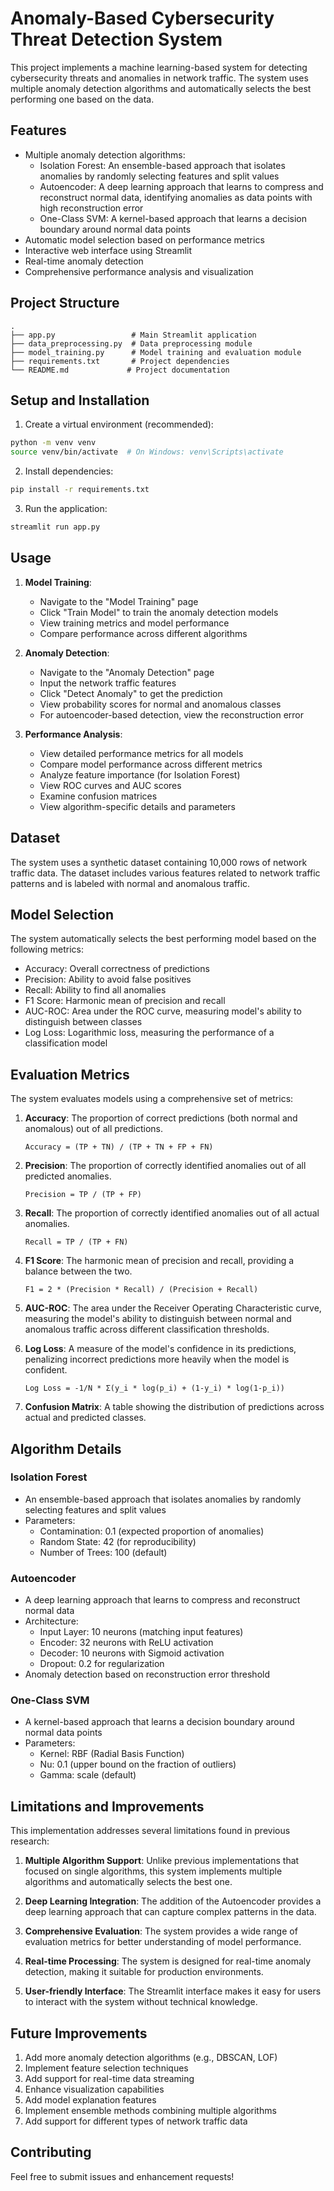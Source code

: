 # Anomaly-Based Cybersecurity Threat Detection System

This project implements a machine learning-based system for detecting cybersecurity threats and anomalies in network traffic. The system uses multiple anomaly detection algorithms and automatically selects the best performing one based on the data.

## Features

- Multiple anomaly detection algorithms:
  - Isolation Forest: An ensemble-based approach that isolates anomalies by randomly selecting features and split values
  - Autoencoder: A deep learning approach that learns to compress and reconstruct normal data, identifying anomalies as data points with high reconstruction error
  - One-Class SVM: A kernel-based approach that learns a decision boundary around normal data points
- Automatic model selection based on performance metrics
- Interactive web interface using Streamlit
- Real-time anomaly detection
- Comprehensive performance analysis and visualization

## Project Structure

```
.
├── app.py                 # Main Streamlit application
├── data_preprocessing.py  # Data preprocessing module
├── model_training.py      # Model training and evaluation module
├── requirements.txt       # Project dependencies
└── README.md             # Project documentation
```

## Setup and Installation

1. Create a virtual environment (recommended):
```bash
python -m venv venv
source venv/bin/activate  # On Windows: venv\Scripts\activate
```

2. Install dependencies:
```bash
pip install -r requirements.txt
```

3. Run the application:
```bash
streamlit run app.py
```

## Usage

1. **Model Training**:
   - Navigate to the "Model Training" page
   - Click "Train Model" to train the anomaly detection models
   - View training metrics and model performance
   - Compare performance across different algorithms

2. **Anomaly Detection**:
   - Navigate to the "Anomaly Detection" page
   - Input the network traffic features
   - Click "Detect Anomaly" to get the prediction
   - View probability scores for normal and anomalous classes
   - For autoencoder-based detection, view the reconstruction error

3. **Performance Analysis**:
   - View detailed performance metrics for all models
   - Compare model performance across different metrics
   - Analyze feature importance (for Isolation Forest)
   - View ROC curves and AUC scores
   - Examine confusion matrices
   - View algorithm-specific details and parameters

## Dataset

The system uses a synthetic dataset containing 10,000 rows of network traffic data. The dataset includes various features related to network traffic patterns and is labeled with normal and anomalous traffic.

## Model Selection

The system automatically selects the best performing model based on the following metrics:
- Accuracy: Overall correctness of predictions
- Precision: Ability to avoid false positives
- Recall: Ability to find all anomalies
- F1 Score: Harmonic mean of precision and recall
- AUC-ROC: Area under the ROC curve, measuring model's ability to distinguish between classes
- Log Loss: Logarithmic loss, measuring the performance of a classification model

## Evaluation Metrics

The system evaluates models using a comprehensive set of metrics:

1. **Accuracy**: The proportion of correct predictions (both normal and anomalous) out of all predictions.
   ```
   Accuracy = (TP + TN) / (TP + TN + FP + FN)
   ```

2. **Precision**: The proportion of correctly identified anomalies out of all predicted anomalies.
   ```
   Precision = TP / (TP + FP)
   ```

3. **Recall**: The proportion of correctly identified anomalies out of all actual anomalies.
   ```
   Recall = TP / (TP + FN)
   ```

4. **F1 Score**: The harmonic mean of precision and recall, providing a balance between the two.
   ```
   F1 = 2 * (Precision * Recall) / (Precision + Recall)
   ```

5. **AUC-ROC**: The area under the Receiver Operating Characteristic curve, measuring the model's ability to distinguish between normal and anomalous traffic across different classification thresholds.

6. **Log Loss**: A measure of the model's confidence in its predictions, penalizing incorrect predictions more heavily when the model is confident.
   ```
   Log Loss = -1/N * Σ(y_i * log(p_i) + (1-y_i) * log(1-p_i))
   ```

7. **Confusion Matrix**: A table showing the distribution of predictions across actual and predicted classes.

## Algorithm Details

### Isolation Forest
- An ensemble-based approach that isolates anomalies by randomly selecting features and split values
- Parameters:
  - Contamination: 0.1 (expected proportion of anomalies)
  - Random State: 42 (for reproducibility)
  - Number of Trees: 100 (default)

### Autoencoder
- A deep learning approach that learns to compress and reconstruct normal data
- Architecture:
  - Input Layer: 10 neurons (matching input features)
  - Encoder: 32 neurons with ReLU activation
  - Decoder: 10 neurons with Sigmoid activation
  - Dropout: 0.2 for regularization
- Anomaly detection based on reconstruction error threshold

### One-Class SVM
- A kernel-based approach that learns a decision boundary around normal data points
- Parameters:
  - Kernel: RBF (Radial Basis Function)
  - Nu: 0.1 (upper bound on the fraction of outliers)
  - Gamma: scale (default)

## Limitations and Improvements

This implementation addresses several limitations found in previous research:

1. **Multiple Algorithm Support**: Unlike previous implementations that focused on single algorithms, this system implements multiple algorithms and automatically selects the best one.

2. **Deep Learning Integration**: The addition of the Autoencoder provides a deep learning approach that can capture complex patterns in the data.

3. **Comprehensive Evaluation**: The system provides a wide range of evaluation metrics for better understanding of model performance.

4. **Real-time Processing**: The system is designed for real-time anomaly detection, making it suitable for production environments.

5. **User-friendly Interface**: The Streamlit interface makes it easy for users to interact with the system without technical knowledge.

## Future Improvements

1. Add more anomaly detection algorithms (e.g., DBSCAN, LOF)
2. Implement feature selection techniques
3. Add support for real-time data streaming
4. Enhance visualization capabilities
5. Add model explanation features
6. Implement ensemble methods combining multiple algorithms
7. Add support for different types of network traffic data

## Contributing

Feel free to submit issues and enhancement requests! 